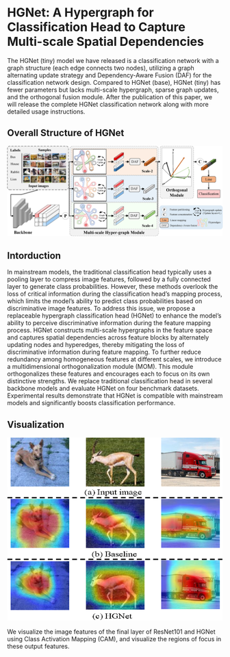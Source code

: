 # HGNet: A Hypergraph for Classification Head to Capture Multi-scale Spatial Dependencies

The HGNet (tiny) model we have released is a classification network with a graph structure (each edge connects two nodes), utilizing a graph alternating update strategy and Dependency-Aware Fusion (DAF) for the classification network design. Compared to HGNet (base), HGNet (tiny) has fewer parameters but lacks multi-scale hypergraph, sparse graph updates, and the orthogonal fusion module. After the publication of this paper, we will release the complete HGNet classification network along with more detailed usage instructions.

## Overall Structure of HGNet
![Collection](images/HGNet.png)

## Intorduction
In mainstream models, the traditional classification head typically uses a pooling layer to compress image features, followed by a fully connected layer to generate class probabilities. However, these methods overlook the loss of critical information during the classification head’s mapping process, which limits the model’s ability to predict class probabilities based on discriminative image features. To address this issue, we propose a replaceable hypergraph classification head (HGNet) to enhance the model’s ability to perceive discriminative information during the feature mapping process. HGNet constructs multi-scale hypergraphs in the feature space and captures spatial dependencies across feature blocks by alternately updating nodes and hyperedges, thereby mitigating the loss of discriminative information during feature mapping. To further reduce redundancy among homogeneous features at different scales, we introduce a multidimensional orthogonalization module (MOM). This module orthogonalizes these features and encourages each to focus on its own distinctive strengths. We replace traditional classification head in several backbone models and evaluate HGNet on four benchmark datasets. Experimental results demonstrate that HGNet is compatible with mainstream models and significantly boosts classification performance.

## Visualization
![Collection](images/Visualization.png)

We visualize the image features of the final layer of ResNet101 and HGNet using Class Activation Mapping (CAM), and visualize the regions of focus in these output features.
